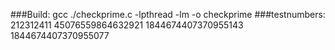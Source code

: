 ###Build:
gcc ./checkprime.c -lpthread -lm -o checkprime
###testnumbers:
212312411
45076559864632921
1844674407370955143
1844674407370955077
